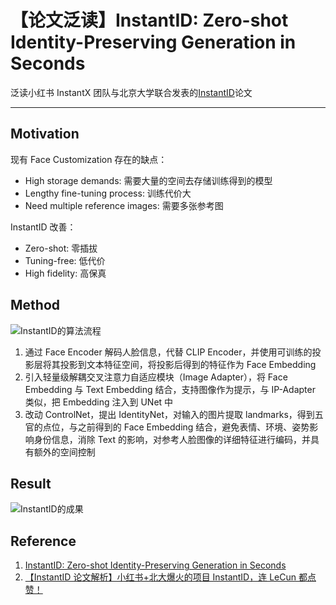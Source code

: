 # 【论文泛读】InstantID: Zero-shot Identity-Preserving Generation in Seconds


泛读小红书 InstantX 团队与北京大学联合发表的[InstantID](https://arxiv.org/abs/2401.07519)论文

<!--more-->

---

## Motivation

现有 Face Customization 存在的缺点：

- High storage demands: 需要大量的空间去存储训练得到的模型
- Lengthy fine-tuning process: 训练代价大
- Need multiple reference images: 需要多张参考图

InstantID 改善：

- Zero-shot: 零插拔
- Tuning-free: 低代价
- High fidelity: 高保真

## Method

![InstantID的算法流程](https://picx-img.pjmcode.top/20240321/imageimage.51dwsrmb8x.webp)

1. 通过 Face Encoder 解码人脸信息，代替 CLIP Encoder，并使用可训练的投影层将其投影到文本特征空间，将投影后得到的特征作为 Face Embedding
2. 引入轻量级解耦交叉注意力自适应模块（Image Adapter），将 Face Embedding 与 Text Embedding 结合，支持图像作为提示，与 IP-Adapter 类似，把 Embedding 注入到 UNet 中
3. 改动 ControlNet，提出 IdentityNet，对输入的图片提取 landmarks，得到五官的点位，与之前得到的 Face Embedding 结合，避免表情、环境、姿势影响身份信息，消除 Text 的影响，对参考人脸图像的详细特征进行编码，并具有额外的空间控制

## Result

![InstantID的成果](https://picx-img.pjmcode.top/20240322/imageimage.6ik1vg1qbh.webp)

## Reference

1. [InstantID: Zero-shot Identity-Preserving Generation in Seconds](https://arxiv.org/pdf/2401.07519.pdf)
2. [【InstantID 论文解析】小红书+北大爆火的项目 InstantID，连 LeCun 都点赞！](https://www.bilibili.com/video/BV1US421P7GG)

